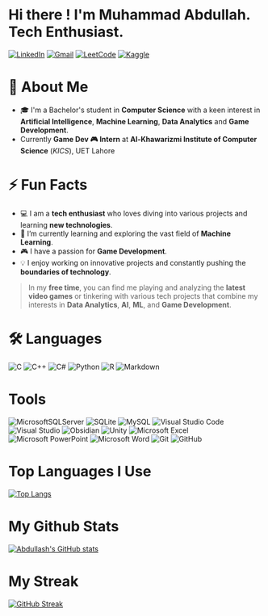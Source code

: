 # Hi there ! I'm Muhammad Abdullah. Tech Enthusiast.
[![LinkedIn](https://img.shields.io/badge/linkedin-%230077B5.svg?style=for-the-badge&logo=linkedin&logoColor=white)](https://www.linkedin.com/in/muhammad-abdullah-ilyas/)
[![Gmail](https://img.shields.io/badge/Gmail-D14836?style=for-the-badge&logo=gmail&logoColor=white)](mailto:mu.abdullahtech@gmail.com)
[![LeetCode](https://img.shields.io/badge/LeetCode-000000?style=for-the-badge&logo=LeetCode&logoColor=#d16c06)](https://leetcode.com/u/muabdullahtech/)
[![Kaggle](https://img.shields.io/badge/Kaggle-035a7d?style=for-the-badge&logo=kaggle&logoColor=white)](https://www.kaggle.com/abdullahtech)

# 🚀 About Me
- 🎓 I'm a Bachelor's student in **Computer Science** with a keen interest in **Artificial Intelligence**, **Machine Learning**, **Data Analytics** and **Game Development**. 
- Currently **Game Dev 🎮 Intern** at **Al-Khawarizmi Institute of Computer Science** (*KICS*), UET Lahore

# ⚡ Fun Facts
- 💻 I am a **tech enthusiast** who loves diving into various projects and learning **new technologies**.
- 🌱 I’m currently learning and exploring the vast field of **Machine Learning**.
- 🎮 I have a passion for **Game Development**.
- 💡 I enjoy working on innovative projects and constantly pushing the **boundaries of technology**.

>In my **free time**, you can find me playing and analyzing the **latest video games** or tinkering with various tech projects that combine my interests in **Data Analytics**, **AI**, **ML**, and **Game Development**.

# 🛠️ Languages 
![C](https://img.shields.io/badge/c-%2300599C.svg?style=for-the-badge&logo=c&logoColor=white)
![C++](https://img.shields.io/badge/C++-00599C?style=for-the-badge&logo=cplusplus&logoColor=white)
![C#](https://img.shields.io/badge/C%23-239120?style=for-the-badge&logo=csharp&logoColor=white)
![Python](https://img.shields.io/badge/Python-3776AB?style=for-the-badge&logo=python&logoColor=white)
![R](https://img.shields.io/badge/r-%23276DC3.svg?style=for-the-badge&logo=r&logoColor=white)
![Markdown](https://img.shields.io/badge/markdown-%23000000.svg?style=for-the-badge&logo=markdown&logoColor=white)


# Tools
![MicrosoftSQLServer](https://img.shields.io/badge/Microsoft%20SQL%20Server-CC2927?style=for-the-badge&logo=microsoft%20sql%20server&logoColor=white)
![SQLite](https://img.shields.io/badge/SQLite-003B57?style=for-the-badge&logo=sqlite&logoColor=white)
![MySQL](https://img.shields.io/badge/mysql-4479A1.svg?style=for-the-badge&logo=mysql&logoColor=white)
![Visual Studio Code](https://img.shields.io/badge/Visual%20Studio%20Code-0078d7.svg?style=for-the-badge&logo=visual-studio-code&logoColor=white)
![Visual Studio](https://img.shields.io/badge/Visual%20Studio-5C2D91.svg?style=for-the-badge&logo=visual-studio&logoColor=white)
![Obsidian](https://img.shields.io/badge/Obsidian-%23483699.svg?style=for-the-badge&logo=obsidian&logoColor=white)
![Unity](https://img.shields.io/badge/Unity-100000?style=for-the-badge&logo=unity&logoColor=white)
![Microsoft Excel](https://img.shields.io/badge/Microsoft_Excel-217346?style=for-the-badge&logo=microsoft-excel&logoColor=white)
![Microsoft PowerPoint](https://img.shields.io/badge/Microsoft_PowerPoint-B7472A?style=for-the-badge&logo=microsoft-powerpoint&logoColor=white)
![Microsoft Word](https://img.shields.io/badge/Microsoft_Word-2B579A?style=for-the-badge&logo=microsoft-word&logoColor=white)
![Git](https://img.shields.io/badge/Git-F05032?style=for-the-badge&logo=git&logoColor=white)
![GitHub](https://img.shields.io/badge/GitHub-181717?style=for-the-badge&logo=github&logoColor=white)


# Top Languages I Use
[![Top Langs](https://github-readme-stats.vercel.app/api/top-langs/?username=muabdullahtech&layout=donut&theme=dracula)](https://github.com/muabdullahtech)

# My Github Stats
[![Abdullash's GitHub stats](https://github-readme-stats.vercel.app/api?username=muabdullahtech&show_icons=true&theme=dracula&hide=contribs,issues,prs)](https://github.com/muabdullahtech)

# My Streak
[![GitHub Streak](https://github-readme-streak-stats.herokuapp.com?user=muabdullahtech&theme=dracula&hide_border=true&mode=weekly&hide_longest_streak=true)](https://github.com/muabdullahtech)
